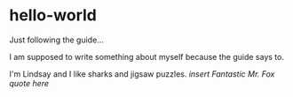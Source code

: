 # hello-world
Just following the guide...

I am supposed to write something about myself because the guide says to.

I'm Lindsay and I like sharks and jigsaw puzzles. *insert Fantastic Mr. Fox quote here*
